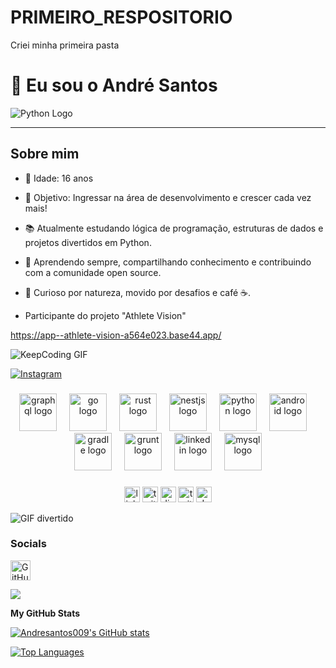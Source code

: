 # PRIMEIRO_RESPOSITORIO
Criei minha primeira pasta 
# 👋 Eu sou o André Santos

![Python Logo](https://upload.wikimedia.org/wikipedia/commons/c/c3/Python-logo-notext.svg)

---

## Sobre mim
- 👦 Idade: 16 anos 
- 🎯 Objetivo: Ingressar na área de desenvolvimento e crescer cada vez mais!  
- 📚 Atualmente estudando lógica de programação, estruturas de dados e projetos divertidos em Python.



-  🌱 Aprendendo sempre, compartilhando conhecimento e contribuindo com a comunidade open source.
-  🧠 Curioso por natureza, movido por desafios e café ☕.

-   Participante do projeto "Athlete Vision"



https://app--athlete-vision-a564e023.base44.app/






![KeepCoding GIF](https://media1.giphy.com/media/v1.Y2lkPTc5MGI3NjExa2w3ZWFrZmUwbG5nZGp1N215NmVzdXBjOHh2djZjcnk2a212cjEyNiZlcD12MV9pbnRlcm5hbF9naWZfYnlfaWQmY3Q9Zw/OWgDiFQbtizpdLewE5/giphy.gif)






[![Instagram](https://img.shields.io/badge/Instagram-E4405F?style=for-the-badge&logo=instagram&logoColor=white)](https://www.instagram.com/sants_andre0)  


###

<div align="center">
  <img src="https://skillicons.dev/icons?i=graphql" height="60" alt="graphql logo"  />
  <img width="12" />
  <img src="https://skillicons.dev/icons?i=go" height="60" alt="go logo"  />
  <img width="12" />
  <img src="https://skillicons.dev/icons?i=rust" height="60" alt="rust logo"  />
  <img width="12" />
  <img src="https://skillicons.dev/icons?i=nestjs" height="60" alt="nestjs logo"  />
  <img width="12" />
  <img src="https://skillicons.dev/icons?i=py" height="60" alt="python logo"  />
  <img width="12" />
  <img src="https://cdn.jsdelivr.net/gh/devicons/devicon/icons/android/android-original.svg" height="60" alt="android logo"  />
  <img width="12" />
  <img src="https://cdn.jsdelivr.net/gh/devicons/devicon/icons/gradle/gradle-original.svg" height="60" alt="gradle logo"  />
  <img width="12" />
  <img src="https://cdn.jsdelivr.net/gh/devicons/devicon/icons/grunt/grunt-original.svg" height="60" alt="grunt logo"  />
  <img width="12" />
  <img src="https://cdn.jsdelivr.net/gh/devicons/devicon/icons/linkedin/linkedin-original.svg" height="60" alt="linkedin logo"  />
  <img width="12" />
  <img src="https://cdn.jsdelivr.net/gh/devicons/devicon/icons/mysql/mysql-original.svg" height="60" alt="mysql logo"  />
</div>


###

<div align="center">
  <img src="https://img.shields.io/static/v1?message=LinkedIn&logo=linkedin&label=&color=0077B5&logoColor=white&labelColor=&style=for-the-badge" height="25" alt="linkedin logo"  />
  <img src="https://img.shields.io/static/v1?message=Twitter&logo=twitter&label=&color=1DA1F2&logoColor=white&labelColor=&style=for-the-badge" height="25" alt="twitter logo"  />
  <img src="https://img.shields.io/static/v1?message=Discord&logo=discord&label=&color=7289DA&logoColor=white&labelColor=&style=for-the-badge" height="25" alt="discord logo"  />
  <img src="https://img.shields.io/static/v1?message=Twitch&logo=twitch&label=&color=9146FF&logoColor=white&labelColor=&style=for-the-badge" height="25" alt="twitch logo"  />
  <img src="https://img.shields.io/static/v1?message=dev.to&logo=dev.to&label=&color=0A0A0A&logoColor=white&labelColor=&style=for-the-badge" height="25" alt="devto logo"  />
</div>



![GIF divertido](https://media1.giphy.com/media/v1.Y2lkPTc5MGI3NjExY2x6MXZ4cnB5aGJ2b21ucGpha3MzcGgwamduODNza2V3NG0xbXdkYSZlcD12MV9pbnRlcm5hbF9naWZfYnlfaWQmY3Q9Zw/78XCFBGOlS6keY1Bil/giphy.gif)








### Socials

<p align="left"> <a href="https://www.github.com/Andresantos009" target="_blank" rel="noreferrer"> <picture> <source media="(prefers-color-scheme: dark)" srcset="https://raw.githubusercontent.com/danielcranney/readme-generator/main/public/icons/socials/github-dark.svg" /> <source media="(prefers-color-scheme: light)" srcset="https://raw.githubusercontent.com/danielcranney/readme-generator/main/public/icons/socials/github.svg" /> <img src="https://raw.githubusercontent.com/danielcranney/readme-generator/main/public/icons/socials/github.svg" width="32" height="32" alt="GitHub" title="GitHub" /> </picture> </a></p>
<a href="https://www.github.com/Andresantos009" target="_blank" rel="noreferrer"><img
src="https://img.shields.io/github/followers/Andresantos009?logo=github&style=for-the-badge&color=10b981&labelColor=1c1917" /></a>


<b>My GitHub Stats</b>

<a href="http://www.github.com/Andresantos009"><img src="https://github-readme-stats.vercel.app/api?username=Andresantos009&show_icons=true&hide=&count_private=true&title_color=ffffff&text_color=14b8a6&icon_color=10b981&bg_color=1c1917&hide_border=true&show_icons=true" alt="Andresantos009's GitHub stats" /></a>

<a href="https://github.com/Andresantos009" align="left"><img src="https://github-readme-stats.vercel.app/api/top-langs/?username=Andresantos009&langs_count=10&title_color=ffffff&text_color=14b8a6&icon_color=10b981&bg_color=1c1917&hide_border=true&locale=en&custom_title=Top%20%Languages" alt="Top Languages" /></a>









